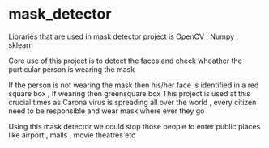 # mask_detector

Libraries that are used in mask detector project is OpenCV , Numpy , sklearn 

Core use of this project is to detect the faces and check wheather the purticular person is wearing the mask

If the person is not wearing the mask then his/her face is identified in a red square box , If wearing then greensquare box
This project is used at this crucial times as Carona virus is spreading all over the world , every citizen need to be responsible and wear mask where ever they go

Using this mask detector we could stop those people to enter public places like airport , malls , movie theatres etc

